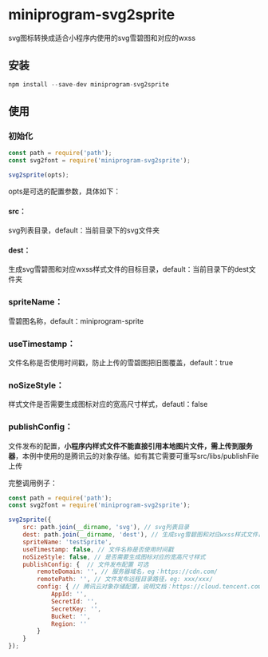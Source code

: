 # miniprogram-svg2sprite

svg图标转换成适合小程序内使用的svg雪碧图和对应的wxss

## 安装
```javascript
npm install --save-dev miniprogram-svg2sprite
```

## 使用
### 初始化
```javascript
const path = require('path');
const svg2font = require('miniprogram-svg2sprite');

svg2sprite(opts);
```

opts是可选的配置参数，具体如下：
#### src：
svg列表目录，default：当前目录下的svg文件夹

#### dest：
生成svg雪碧图和对应wxss样式文件的目标目录，default：当前目录下的dest文件夹

### spriteName：
雪碧图名称，default：miniprogram-sprite

### useTimestamp：
文件名称是否使用时间戳，防止上传的雪碧图把旧图覆盖，default：true

### noSizeStyle：
样式文件是否需要生成图标对应的宽高尺寸样式，defautl：false

### publishConfig：
文件发布的配置，**小程序内样式文件不能直接引用本地图片文件，需上传到服务器**，本例中使用的是腾讯云的对象存储。如有其它需要可重写src/libs/publishFile上传

完整调用例子：
```javascript
const path = require('path');
const svg2font = require('miniprogram-svg2sprite');

svg2sprite({
    src: path.join(__dirname, 'svg'), // svg列表目录
    dest: path.join(__dirname, 'dest'), // 生成svg雪碧图和对应wxss样式文件目录
    spriteName: 'testSprite',
    useTimestamp: false, // 文件名称是否使用时间戳
    noSizeStyle: false, // 是否需要生成图标对应的宽高尺寸样式
    publishConfig: {  // 文件发布配置 可选
        remoteDomain: '', // 服务器域名，eg：https://cdn.com/
        remotePath: '', // 文件发布远程目录路径，eg: xxx/xxx/
        config: { // 腾讯云对象存储配置，说明文档：https://cloud.tencent.com/document/product/436/8629
            AppId: '',
            SecretId: '',
            SecretKey: '',
            Bucket: '',
            Region: ''
        }
    }
});
````

